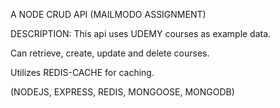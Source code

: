 A NODE CRUD API (MAILMODO ASSIGNMENT)

DESCRIPTION:
This api uses UDEMY courses as example data.

Can retrieve, create, update and delete courses.

Utilizes REDIS-CACHE for caching.

(NODEJS, EXPRESS, REDIS, MONGOOSE, MONGODB)
